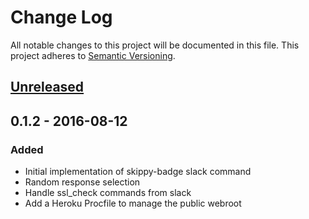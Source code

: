 # Change Log
All notable changes to this project will be documented in this file.
This project adheres to [Semantic Versioning](http://semver.org/).

## [Unreleased]

## 0.1.2 - 2016-08-12
### Added
- Initial implementation of skippy-badge slack command
- Random response selection
- Handle ssl_check commands from slack
- Add a Heroku Procfile to manage the public webroot

[Unreleased]: https://github.com/houseofdross/slack-skippybadge/compare/v0.1.2...HEAD
[0.1.0]: https://github.com/houseofdross/slack-skippybadge/compare/0.1.2...0.0.0